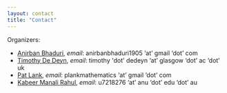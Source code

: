 ```yaml
---
layout: contact
title: "Contact"
---
```

Organizers:
* [Anirban Bhaduri](https://anirbanbhaduri.com/), *email*: anirbanbhaduri1905 ‘at’ gmail ‘dot’ com
* [Timothy De Deyn](https://tdedeyn.github.io/), *email*: timothy 'dot' dedeyn ‘at’ glasgow ‘dot’ ac ‘dot’ uk
* [Pat Lank](https://patlank.com/), *email*: plankmathematics ‘at’ gmail ‘dot’ com
* [Kabeer Manali Rahul](https://maths.anu.edu.au/people/kabeer-manali-rahul), *email*: u7218276 ‘at’ anu ‘dot’ edu ‘dot’ au
